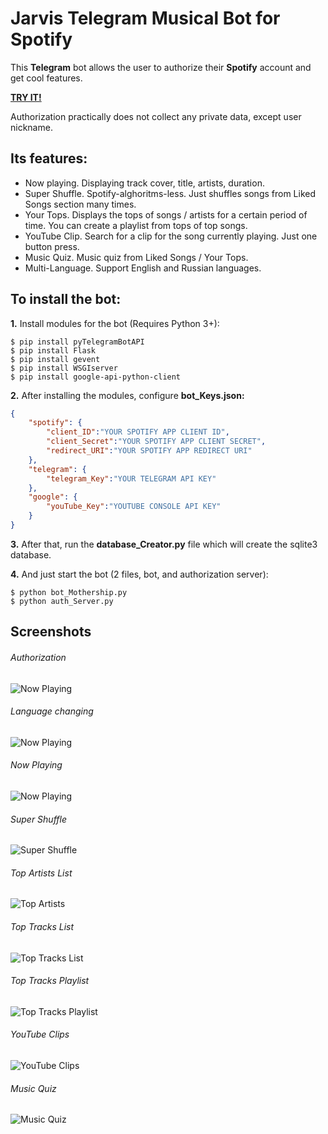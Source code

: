 # Jarvis Telegram Musical Bot for Spotify
This **Telegram** bot allows the user to authorize their **Spotify** account and get cool features.

**[TRY IT!](https://t.me/JarvisMusicalBot "TRY IT!")**

Authorization practically does not collect any private data, except user nickname.


## Its features:
- Now playing. Displaying track cover, title, artists, duration.
- Super Shuffle. Spotify-alghoritms-less. Just shuffles songs from Liked Songs section many times.
- Your Tops. Displays the tops of songs / artists for a certain period of time. You can create a playlist from tops of top songs.
- YouTube Clip. Search for a clip for the song currently playing. Just one button press.
- Music Quiz. Music quiz from Liked Songs / Your Tops.
- Multi-Language. Support English and Russian languages.

## To install the bot:
**1.** Install modules for the bot (Requires Python 3+):

    $ pip install pyTelegramBotAPI
    $ pip install Flask
    $ pip install gevent
    $ pip install WSGIserver
    $ pip install google-api-python-client

**2.** After installing the modules, configure **bot_Keys.json:**
```json
{
    "spotify": {
        "client_ID":"YOUR SPOTIFY APP CLIENT ID",
        "client_Secret":"YOUR SPOTIFY APP CLIENT SECRET",
        "redirect_URI":"YOUR SPOTIFY APP REDIRECT URI"
    },
    "telegram": {
        "telegram_Key":"YOUR TELEGRAM API KEY"
    },
    "google": {
        "youTube_Key":"YOUTUBE CONSOLE API KEY"
    }
}
```
**3.** After that, run the **database_Creator.py** file which will create the sqlite3 database.

**4.** And just start the bot (2 files, bot, and authorization server):

    $ python bot_Mothership.py
    $ python auth_Server.py

## Screenshots
###### Authorization
![Now Playing](https://github.com/Koteyk0o/Jarvis-Musical-Bot/blob/master/screenshots/auth.png?raw=true "Authorization")
###### Language changing
![Now Playing](https://github.com/Koteyk0o/Jarvis-Musical-Bot/blob/master/screenshots/language%20select.png?raw=true "Language changing")
###### Now Playing
![Now Playing](https://github.com/Koteyk0o/Jarvis-Musical-Bot/blob/master/screenshots/now%20playing.png?raw=true "Now Playing")
###### Super Shuffle
![Super Shuffle](https://github.com/Koteyk0o/Jarvis-Musical-Bot/blob/master/screenshots/super%20shuffle.png?raw=true "Super Shuffle")
###### Top Artists List
![Top Artists](https://github.com/Koteyk0o/Jarvis-Musical-Bot/blob/master/screenshots/top%20artists%20display.png?raw=true "Top Artists")
###### Top Tracks List
![Top Tracks List](https://github.com/Koteyk0o/Jarvis-Musical-Bot/blob/master/screenshots/top%20tracks%20display.png?raw=true "Top Tracks List")
###### Top Tracks Playlist
![Top Tracks Playlist](https://github.com/Koteyk0o/Jarvis-Musical-Bot/blob/master/screenshots/top%20tracks%20playlist.png?raw=true "Top Tracks Playlist")
###### YouTube Clips
![YouTube Clips](https://github.com/Koteyk0o/Jarvis-Musical-Bot/blob/master/screenshots/youtube%20clip.png?raw=true "YouTube Clips")
###### Music Quiz
![Music Quiz](https://github.com/Koteyk0o/Jarvis-Musical-Bot/blob/master/screenshots/music%20quiz.png?raw=true "Music Quiz")
